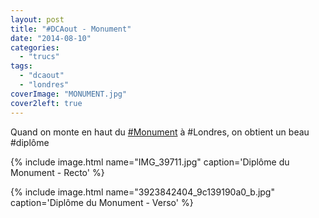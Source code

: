```yaml
---
layout: post
title: "#DCAout - Monument"
date: "2014-08-10"
categories: 
  - "trucs"
tags: 
  - "dcaout"
  - "londres"
coverImage: "MONUMENT.jpg" 
cover2left: true
---
```


Quand on monte en haut du [#Monument](https://www.google.com/maps/@51.51014,-0.08594,1181m/data=!3m1!1e3) à #Londres, on obtient un beau #diplôme

{% include image.html name="IMG_39711.jpg" caption='Diplôme du Monument - Recto' %}

{% include image.html name="3923842404_9c139190a0_b.jpg" caption='Diplôme du Monument - Verso' %}
